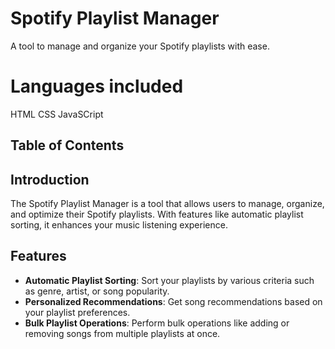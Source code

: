 # Spotify Playlist Manager

A tool to manage and organize your Spotify playlists with ease.

# Languages included
HTML
CSS
JavaSCript

## Table of Contents


## Introduction

The Spotify Playlist Manager is a tool that allows users to manage, organize, and optimize their Spotify playlists. With features like automatic playlist sorting, it enhances your music listening experience.

## Features

- **Automatic Playlist Sorting**: Sort your playlists by various criteria such as genre, artist, or song popularity.
- **Personalized Recommendations**: Get song recommendations based on your playlist preferences.
- **Bulk Playlist Operations**: Perform bulk operations like adding or removing songs from multiple playlists at once.


